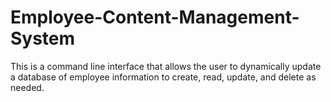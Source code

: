# Employee-Content-Management-System
This is a command line interface that allows the user to dynamically update a database of employee information to create, read, update, and delete as needed. 
